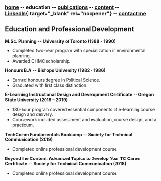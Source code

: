 ### [home](https://writingteacher.github.io/rob-whyte) -- education -- [publications](https://writingteacher.github.io/rob-whyte/publications) -- [content](https://writingteacher.github.io/rob-whyte/content)  -- [LinkedIn](https://www.linkedin.com/in/robwhyte/){:target="_blank" rel="noopener"} -- [contact me](robbusan@yahoo.com)



## Education and Professional Development

**M.Sc. Planning -- University of Toronto (1988 - 1990)**
* Completed two-year program with specialization in environmental planning.
* Awarded CHMC scholarship.


**Honours B.A -- Bishops University (1982 - 1986)**
* Earned honours degree in Political Science.
* Graduated with first class distinction.


**E-Learning Instructional Design and Development Certificate -- Oregon State University (2018 – 2019)**
* 180-hour program covered essential components of e-learning course design and delivery. 
* Coursework included assessment and evaluation, course design, and a practicum.


**TechComm Fundamentals Bootcamp -- Society for Technical Communication (2019)**
* Completed online professional development course.


**Beyond the Content: Advanced Topics to Develop Your TC Career Certificate -- Society for Technical Communication (2018)**
* Completed online professional development course.

 


